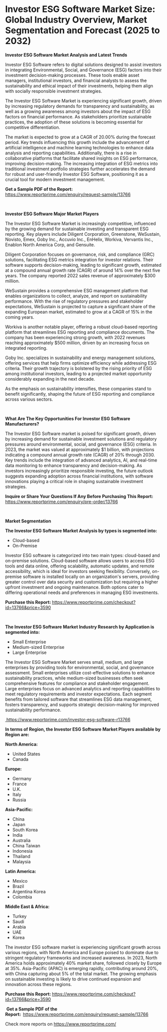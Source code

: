 <p><h1>Investor ESG Software Market Size: Global Industry Overview, Market Segmentation and Forecast (2025 to 2032)</h1></p><p><strong>Investor ESG Software Market Analysis and Latest Trends</strong></p>
<p><p>Investor ESG Software refers to digital solutions designed to assist investors in integrating Environmental, Social, and Governance (ESG) factors into their investment decision-making processes. These tools enable asset managers, institutional investors, and financial analysts to assess the sustainability and ethical impact of their investments, helping them align with socially responsible investment strategies.</p><p>The Investor ESG Software Market is experiencing significant growth, driven by increasing regulatory demands for transparency and sustainability, as well as a growing awareness among investors about the impact of ESG factors on financial performance. As stakeholders prioritize sustainable practices, the adoption of these solutions is becoming essential for competitive differentiation.</p><p>The market is expected to grow at a CAGR of 20.00% during the forecast period. Key trends influencing this growth include the advancement of artificial intelligence and machine learning technologies to enhance data analysis and reporting capabilities. Additionally, there is a rise in collaborative platforms that facilitate shared insights on ESG performance, improving decision-making. The increasing integration of ESG metrics into traditional investment portfolio strategies further accelerates the demand for robust and user-friendly Investor ESG Software, positioning it as a crucial tool for modern investment management.</p></p>
<p><strong>Get a Sample PDF of the Report:&nbsp;</strong> <a href="https://www.reportprime.com/enquiry/request-sample/13766?utm_campaign=2794&utm_medium=2&utm_source=Github&utm_content=ia&utm_term=20032025&utm_id=investor-esg-software">https://www.reportprime.com/enquiry/request-sample/13766</a></p>
<p>&nbsp;</p>
<p><strong>Investor ESG Software Major Market Players</strong></p>
<p><p>The Investor ESG Software Market is increasingly competitive, influenced by the growing demand for sustainable investing and transparent ESG reporting. Key players include Diligent Corporation, Greenstone, WeSustain, Novisto, Emex, Goby Inc., Accuvio Inc., EnHelix, Workiva, Vervantis Inc., Enablon North America Corp, and Gensuite.</p><p>Diligent Corporation focuses on governance, risk, and compliance (GRC) solutions, facilitating ESG metrics integration for investor relations. Their software supports decision-making, leading to significant growth, estimated at a compound annual growth rate (CAGR) of around 14% over the next five years. The company reported 2022 sales revenue of approximately $300 million.</p><p>WeSustain provides a comprehensive ESG management platform that enables organizations to collect, analyze, and report on sustainability performance. With the rise of regulatory pressures and stakeholder expectations, WeSustain is projected to capture a significant share of the expanding European market, estimated to grow at a CAGR of 15% in the coming years.</p><p>Workiva is another notable player, offering a robust cloud-based reporting platform that streamlines ESG reporting and compliance documents. The company has been experiencing strong growth, with 2022 revenues reaching approximately $500 million, driven by an increasing focus on integrated reporting.</p><p>Goby Inc. specializes in sustainability and energy management solutions, offering services that help firms optimize efficiency while addressing ESG criteria. Their growth trajectory is bolstered by the rising priority of ESG among institutional investors, leading to a projected market opportunity considerably expanding in the next decade.</p><p>As the emphasis on sustainability intensifies, these companies stand to benefit significantly, shaping the future of ESG reporting and compliance across various sectors.</p></p>
<p>&nbsp;</p>
<p><strong>What Are The Key Opportunities For Investor ESG Software Manufacturers?</strong></p>
<p><p>The Investor ESG Software market is poised for significant growth, driven by increasing demand for sustainable investment solutions and regulatory pressures around environmental, social, and governance (ESG) criteria. In 2023, the market was valued at approximately $1 billion, with projections indicating a compound annual growth rate (CAGR) of 20% through 2030. Key trends include the integration of advanced analytics, AI, and real-time data monitoring to enhance transparency and decision-making. As investors increasingly prioritize responsible investing, the future outlook suggests expanding adoption across financial institutions, with software innovations playing a critical role in shaping sustainable investment strategies.</p></p>
<p><strong>Inquire or Share Your Questions If Any Before Purchasing This Report:</strong> <a href="https://www.reportprime.com/enquiry/pre-order/13766?utm_campaign=2794&utm_medium=2&utm_source=Github&utm_content=ia&utm_term=20032025&utm_id=investor-esg-software">https://www.reportprime.com/enquiry/pre-order/13766</a></p>
<p>&nbsp;</p>
<p><strong>Market Segmentation</strong></p>
<p><strong>The Investor ESG Software Market Analysis by types is segmented into:</strong></p>
<p><ul><li>Cloud-based</li><li>On-Premise</li></ul></p>
<p><p>Investor ESG software is categorized into two main types: cloud-based and on-premise solutions. Cloud-based software allows users to access ESG tools and data online, offering scalability, automatic updates, and remote accessibility, which is ideal for investors seeking flexibility. Conversely, on-premise software is installed locally on an organization's servers, providing greater control over data security and customization but requiring a higher upfront investment and ongoing maintenance. Both options cater to differing operational needs and preferences in managing ESG investments.</p></p>
<p><strong>Purchase this Report:&nbsp;</strong><a href="https://www.reportprime.com/checkout?id=13766&price=3590&utm_campaign=2794&utm_medium=2&utm_source=Github&utm_content=ia&utm_term=20032025&utm_id=investor-esg-software">https://www.reportprime.com/checkout?id=13766&price=3590</a></p>
<p>&nbsp;</p>
<p><strong>The Investor ESG Software Market Industry Research by Application is segmented into:</strong></p>
<p><ul><li>Small Enterprise</li><li>Medium-sized Enterprise</li><li>Large Enterprise</li></ul></p>
<p><p>The Investor ESG Software Market serves small, medium, and large enterprises by providing tools for environmental, social, and governance assessment. Small enterprises utilize cost-effective solutions to enhance sustainability practices, while medium-sized businesses often seek comprehensive features for compliance and stakeholder engagement. Large enterprises focus on advanced analytics and reporting capabilities to meet regulatory requirements and investor expectations. Each segment benefits from tailored software that streamlines ESG data management, fosters transparency, and supports strategic decision-making for improved sustainability performance.</p></p>
<p><a href="https://www.reportprime.com/investor-esg-software-r13766?utm_campaign=2794&utm_medium=2&utm_source=Github&utm_content=ia&utm_term=20032025&utm_id=investor-esg-software">&nbsp;https://www.reportprime.com/investor-esg-software-r13766</a></p>
<p><strong>In terms of Region, the Investor ESG Software Market Players available by Region are:</strong></p>
<p>
    <p> <strong> North America: </strong>
        <ul>
            <li>United States</li>
            <li>Canada</li>
        </ul>
        </p> 
    <p> <strong> Europe: </strong>
        <ul>
            <li>Germany</li>
            <li>France</li>
            <li>U.K.</li>
            <li>Italy</li>
            <li>Russia</li>
        </ul>
        </p> 
    <p> <strong> Asia-Pacific: </strong>
        <ul>
            <li>China</li>
            <li>Japan</li>
            <li>South Korea</li>
            <li>India</li>
            <li>Australia</li>
            <li>China Taiwan</li>
            <li>Indonesia</li>
            <li>Thailand</li>
            <li>Malaysia</li>
        </ul>
        </p> 
    <p> <strong> Latin America: </strong>
        <ul>
            <li>Mexico</li>
            <li>Brazil</li>
            <li>Argentina Korea</li>
            <li>Colombia</li>
        </ul>
        </p> 
    <p> <strong> Middle East & Africa: </strong>
        <ul>
            <li>Turkey</li>
            <li>Saudi</li>
            <li>Arabia</li>
            <li>UAE</li>
            <li>Korea</li>
        </ul>
    </p>
    </p>
<p><p>The investor ESG software market is experiencing significant growth across various regions, with North America and Europe poised to dominate due to stringent regulatory frameworks and increased awareness. In 2023, North America holds approximately 40% market share, followed closely by Europe at 35%. Asia-Pacific (APAC) is emerging rapidly, contributing around 20%, with China capturing about 5% of the total market. The growing emphasis on sustainable investing is likely to drive continued expansion and innovation across these regions.</p></p>
<p><strong>Purchase this Report: </strong><a href="https://www.reportprime.com/checkout?id=13766&price=3590&utm_campaign=2794&utm_medium=2&utm_source=Github&utm_content=ia&utm_term=20032025&utm_id=investor-esg-software">https://www.reportprime.com/checkout?id=13766&price=3590</a></p>
<p>&nbsp;<strong>Get a Sample PDF of the Report:&nbsp;&nbsp;</strong><a href="https://www.reportprime.com/enquiry/request-sample/13766?utm_campaign=2794&utm_medium=2&utm_source=Github&utm_content=ia&utm_term=20032025&utm_id=investor-esg-software">https://www.reportprime.com/enquiry/request-sample/13766</a></p>
<p><strong></strong></p>
<p>Check more reports on <a href="https://www.reportprime.com/?utm_campaign=2794&utm_medium=2&utm_source=Github&utm_content=ia&utm_term=20032025&utm_id=investor-esg-software">https://www.reportprime.com/</a></p>